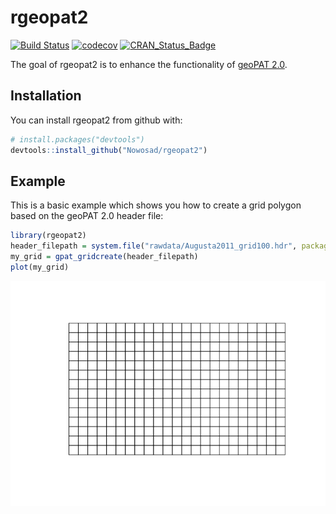 
<!-- README.md is generated from README.Rmd. Please edit that file -->
rgeopat2
========

[![Build Status](https://travis-ci.org/Nowosad/rgeopat2.png?branch=master)](https://travis-ci.org/Nowosad/rgeopat2) [![codecov](https://codecov.io/gh/Nowosad/rgeopat2/branch/master/graph/badge.svg)](https://codecov.io/gh/Nowosad/rgeopat2) [![CRAN\_Status\_Badge](http://www.r-pkg.org/badges/version/rgeopat2)](https://cran.r-project.org/package=rgeopat2)

The goal of rgeopat2 is to enhance the functionality of [geoPAT 2.0](http://sil.uc.edu/cms/index.php?id=geopat2).

Installation
------------

You can install rgeopat2 from github with:

``` r
# install.packages("devtools")
devtools::install_github("Nowosad/rgeopat2")
```

Example
-------

This is a basic example which shows you how to create a grid polygon based on the geoPAT 2.0 header file:

``` r
library(rgeopat2)
header_filepath = system.file("rawdata/Augusta2011_grid100.hdr", package="rgeopat2")
my_grid = gpat_gridcreate(header_filepath)
plot(my_grid)
```

![](README-example-1.png)
